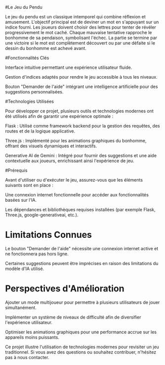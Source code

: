 #Le Jeu du Pendu

Le jeu du pendu est un classique intemporel qui combine réflexion et amusement. L'objectif principal est de deviner un mot en s'appuyant sur un indice fourni. Les joueurs doivent choisir des lettres pour tenter de révéler progressivement le mot caché. Chaque mauvaise tentative rapproche le bonhomme de sa pendaison, symbolisant l'échec. La partie se termine par une victoire si le mot est complètement découvert ou par une défaite si le dessin du bonhomme est achevé avant.

#Fonctionnalités Clés

Interface intuitive permettant une expérience utilisateur fluide.

Gestion d'indices adaptés pour rendre le jeu accessible à tous les niveaux.

Bouton "Demander de l'aide" intégrant une intelligence artificielle pour des suggestions personnalisées.

#Technologies Utilisées

Pour développer ce projet, plusieurs outils et technologies modernes ont été utilisés afin de garantir une expérience optimale :

Flask : Utilisé comme framework backend pour la gestion des requêtes, des routes et de la logique applicative.

Three.js : Implémenté pour les animations graphiques du bonhomme, offrant des visuels dynamiques et interactifs.

Generative AI de Gemini : Intégré pour fournir des suggestions et une aide contextuelle aux joueurs, enrichissant ainsi l'expérience de jeu.

#Prérequis

Avant d'utiliser ou d'exécuter le jeu, assurez-vous que les éléments suivants sont en place :

Une connexion internet fonctionnelle pour accéder aux fonctionnalités basées sur l'IA.

Les dépendances et bibliothèques requises installées (par exemple Flask, Three.js, google-generativeai, etc.).

# Limitations Connues

Le bouton "Demander de l'aide" nécessite une connexion internet active et ne fonctionnera pas hors ligne.

Certaines suggestions peuvent être imprécises en raison des limitations du modèle d'IA utilisé.

# Perspectives d'Amélioration

Ajouter un mode multijoueur pour permettre à plusieurs utilisateurs de jouer simultanément.

Implémenter un système de niveaux de difficulté afin de diversifier l'expérience utilisateur.

Optimiser les animations graphiques pour une performance accrue sur les appareils moins puissants.

Ce projet illustre l'utilisation de technologies modernes pour revisiter un jeu traditionnel. Si vous avez des questions ou souhaitez contribuer, n'hésitez pas à nous contacter.
